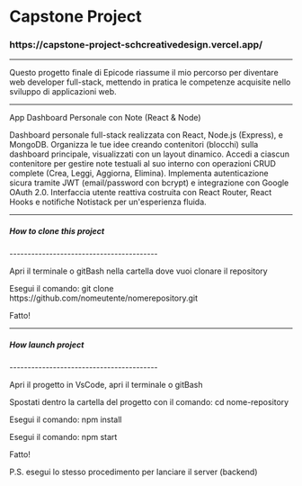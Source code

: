 # Capstone Project

<h3>https://capstone-project-schcreativedesign.vercel.app/</h3>
<hr>
<p>Questo progetto finale di Epicode riassume il mio percorso per diventare web developer full-stack, mettendo in pratica le competenze acquisite nello sviluppo di applicazioni web.</p>
<hr>
<p>App Dashboard Personale con Note (React & Node)

Dashboard personale full-stack realizzata con React, Node.js (Express), e MongoDB.
Organizza le tue idee creando contenitori (blocchi) sulla dashboard principale, visualizzati con un layout dinamico.
Accedi a ciascun contenitore per gestire note testuali al suo interno con operazioni CRUD complete (Crea, Leggi, Aggiorna, Elimina).
Implementa autenticazione sicura tramite JWT (email/password con bcrypt) e integrazione con Google OAuth 2.0.
Interfaccia utente reattiva costruita con React Router, React Hooks e notifiche Notistack per un'esperienza fluida.</p>

<hr>
<h5>How to clone this project</h5>
-----------------------------------------
<p>Apri il terminale o gitBash nella cartella dove vuoi clonare il repository</p>
<p>Esegui il comando: git clone https://github.com/nomeutente/nomerepository.git</p>
<p>Fatto! </p>

<hr>
<h5>How launch project</h5>
-----------------------------------------
<p>Apri il progetto in VsCode, apri il terminale o gitBash</p>
<p> Spostati dentro la cartella del progetto con il comando: cd nome-repository</p>
<p>Esegui il comando: npm install</p>
<p>Esegui il comando: npm start</p>
<p>Fatto! </p>

<p>P.S. esegui lo stesso procedimento per lanciare il server (backend)</p>

